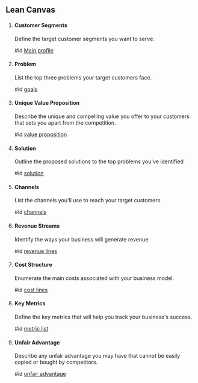 ## Lean Canvas

1. #### Customer Segments

    Define the target customer segments you want to serve.

	#id [Main profile](<#profile Main profile>)
    
2. #### Problem

	List the top three problems your target customers face.

	#id [goals](<#Main profile - Goals>)

3. #### Unique Value Proposition

	Describe the unique and compelling value you offer to your customers that sets you apart from the competition.

    #id [value proposition](<#Main profile - Value proposition>)

4. #### Solution

	Outline the proposed solutions to the top problems you've identified
    
    #id [solution](<#Main Solution>)

5. #### Channels

	List the channels you'll use to reach your target customers.

    #id [channels](<#Main profile - Channels>)

6. #### Revenue Streams

	Identify the ways your business will generate revenue.

    #id [revenue lines](<#Revenue lines>)

7. #### Cost Structure

	Enumerate the main costs associated with your business model.

    #id [cost lines](<#Cost lines>)

8. #### Key Metrics

	Define the key metrics that will help you track your business's success.

    #id [metric list](<#Metric list>)

9. #### Unfair Advantage

	Describe any unfair advantage you may have that cannot be easily copied or bought by competitors.

    #id [unfair advantage](<#Unfair advantage>)